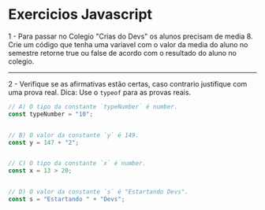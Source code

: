 # Exercicios Javascript

1 - Para passar no Colegio "Crias do Devs" os alunos precisam de media 8.
Crie um código que tenha uma variavel com o valor da media do aluno no semestre retorne true ou false de acordo com o resultado do aluno no colegio.

---

2 - Verifique se as afirmativas estão certas, caso contrario justifique com uma prova real.
Dica: Use o `typeof` para as provas reais.

```js
// A) O tipo da constante `typeNumber` é number.
const typeNumber = "10";


// B) O valor da constante `y` é 149.
const y = 147 + "2";


// C) O tipo da constante `x` é number.
const x = 13 > 20;


// D) O valor da constante `s` é "Estartando Devs".
const s = "Estartando " + "Devs";

```
